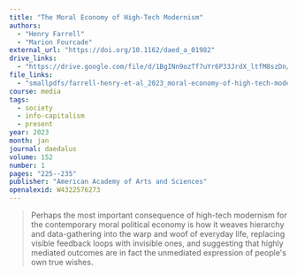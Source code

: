 ```yaml
---
title: "The Moral Economy of High-Tech Modernism"
authors:
  - "Henry Farrell"
  - "Marion Fourcade"
external_url: "https://doi.org/10.1162/daed_a_01982"
drive_links:
  - "https://drive.google.com/file/d/1BgINn9ozTf7uYr6P33JrdX_ltfM8szDn/view?usp=drivesdk"
file_links:
  - "smallpdfs/farrell-henry-et-al_2023_moral-economy-of-high-tech-modernism.pdf"
course: media
tags:
  - society
  - info-capitalism
  - present
year: 2023
month: jan
journal: daedalus
volume: 152
number: 1
pages: "225--235"
publisher: "American Academy of Arts and Sciences"
openalexid: W4322576273
---
```


> Perhaps the most important consequence of high-tech modernism for the contemporary moral political economy is how it weaves hierarchy and data-gathering into the warp and woof of everyday life, replacing visible feedback loops with invisible ones, and suggesting that highly mediated outcomes are in fact the unmediated expression of people's own true wishes.

